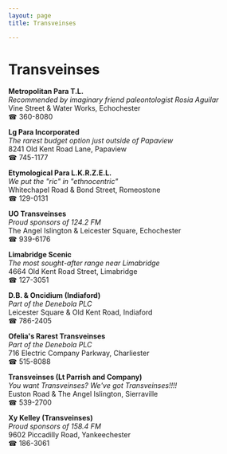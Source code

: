```yaml
---
layout: page 
title: Transveinses

---
```



# Transveinses


 **Metropolitan Para T.L.**  
_Recommended by imaginary friend paleontologist Rosia Aguilar_  
Vine Street & Water Works, Echochester  
☎ 360-8080

**Lg Para Incorporated**  
_The rarest budget option just outside of Papaview_  
8241 Old Kent Road Lane, Papaview  
☎ 745-1177

**Etymological Para L.K.R.Z.E.L.**  
_We put the "ric" in "ethnocentric"_  
Whitechapel Road & Bond Street, Romeostone  
☎ 129-0131

**UO Transveinses**  
_Proud sponsors of 124.2 FM_  
The Angel Islington & Leicester Square, Echochester  
☎ 939-6176

**Limabridge Scenic**  
_The most sought-after range near Limabridge_  
4664 Old Kent Road Street, Limabridge  
☎ 127-3051

**D.B. & Oncidium (Indiaford)**  
_Part of the Denebola PLC_  
Leicester Square & Old Kent Road, Indiaford  
☎ 786-2405

**Ofelia's Rarest Transveinses**  
_Part of the Denebola PLC_  
716 Electric Company Parkway, Charliester  
☎ 515-8088

**Transveinses (Lt Parrish and Company)**  
_You want Transveinses? We've got Transveinses!!!!_  
Euston Road & The Angel Islington, Sierraville  
☎ 539-2700

**Xy Kelley (Transveinses)**  
_Proud sponsors of 158.4 FM_  
9602 Piccadilly Road, Yankeechester  
☎ 186-3061

